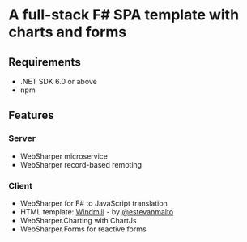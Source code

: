 # A full-stack F# SPA template with charts and forms

## Requirements

* .NET SDK 6.0 or above
* npm

## Features

### Server

* WebSharper microservice
* WebSharper record-based remoting

### Client

* WebSharper for F# to JavaScript translation
* HTML template: [Windmill](https://github.com/estevanmaito/windmill-dashboard) - by [@estevanmaito](https://github.com/estevanmaito)
* WebSharper.Charting with ChartJs
* WebSharper.Forms for reactive forms
